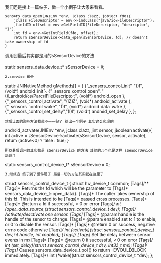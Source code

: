 我们还是接上一篇帖子，做一个小例子让大家来看看。
```  
sensors_data_open(JNIEnv *env, jclass clazz, jobject fdo){
	jclass FileDescriptor = env->FindClass("java/io/FileDescriptor");
	jfieldID offset = env->GetFieldID(FileDescriptor, "descriptor", "I");
	int fd = env->GetIntField(fdo, offset);
	return sSensorDevice->data_open(sSensorDevice, fd); // doesn't take ownership of fd
}
```
调用到最后其实都是用的sSensorDevice的方法
#### 
static sensors_data_device_t* sSensorDevice = 0;
```
2.service 部分
```  
static JNINativeMethod gMethods[] = {
	{"_sensors_control_init", "()I", (void*) android_init },
	{"_sensors_control_open", "()Landroid/os/ParcelFileDescriptor;", (void*) android_open },
	{"_sensors_control_activate", "(IZ)Z", (void*) android_activate },
	{"_sensors_control_wake", "()I", (void*) android_data_wake },
	{"_sensors_control_set_delay","(I)I", (void*) android_set_delay },
};
```
然后上面的那些方法我就不一一贴了 给出一个例子 其实这么实现的
```  
android_activate(JNIEnv *env, jclass clazz, jint sensor, jboolean activate){
	int active = sSensorDevice->activate(sSensorDevice, sensor, activate);
	return (active<0) ? false : true;
}
```
所以最后调用的其实都是 sSensorDevice 的方法 其他的几个也是这样 sSensorDevice 是这个
```  
static sensors_control_device_t* sSensorDevice = 0;
```
3.继续追 终于到了硬件层了 最后一切的方法其实就在这里了
```  
struct sensors_control_device_t {
	struct hw_device_t common;
	[Tags]/**
	[Tags]* Returns the fd which will be the parameter to
	[Tags]* sensors_data_device_t::open_data().
	[Tags]* The caller takes ownership of this fd. This is intended to be
	[Tags]* passed cross processes.
	[Tags]*
	[Tags]* @return a fd if successful, < 0 on error
	[Tags]*/
	int (*open_data_source)(struct sensors_control_device_t *dev);
	[Tags]/** Activate/deactivate one sensor.
	[Tags]*
	[Tags]* @param handle is the handle of the sensor to change.
	[Tags]* @param enabled set to 1 to enable, or 0 to disable the sensor.
	[Tags]*
	[Tags]* @return 0 on success, negative errno code otherwise
	[Tags]*/
	int (*activate)(struct sensors_control_device_t *dev,int handle, int enabled);
	[Tags]/**
	[Tags]* Set the delay between sensor events in ms
	[Tags]*
	[Tags]* @return 0 if successful, < 0 on error
	[Tags]*/
	int (*set_delay)(struct sensors_control_device_t *dev, int32_t ms);
	[Tags]/**
	[Tags]* Causes sensors_data_device_t.poll() to return -EWOULDBLOCK immediately.
	[Tags]*/
	int (*wake)(struct sensors_control_device_t *dev);
};
```